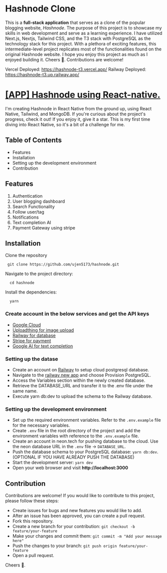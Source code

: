 # Hashnode Clone

This is a **full-stack application** that serves as a clone of the popular blogging website, _Hashnode_. The purpose of this project is to showcase my skills in web development and serve as a learning experience. I have utilized Next.js, Nextjs, Tailwind CSS, and the T3 stack with PostgreSQL as the technology stack for this project. With a plethora of exciting features, this intermediate-level project replicates most of the functionalities found on the original Hashnode website. I hope you enjoy this project as much as I enjoyed building it. Cheers 🍻. Contributions are welcome!

Vercel Deployed: https://hashnode-t3.vercel.app/
Railway Deployed: https://hashnode-t3.up.railway.app/

# [[APP] Hashnode using React-native.](https://github.com/ujen5173/hashnode-rn)

I'm creating Hashnode in React Native from the ground up, using React Native, Tailwind, and MongoDB. If you're curious about the project's progress, check it out! If you enjoy it, give it a star. This is my first time diving into React Native, so it's a bit of a challenge for me.

## Table of Contents

- Features
- Installation
- Setting up the development environment
- Contribution

## Features

1. Authentication
2. User blogging dashboard
3. Search Functionality
4. Follow user/tag
5. Notifications
6. Text completion AI
7. Payment Gateway using stripe

## Installation

Clone the repository

```
 git clone https://github.com/ujen5173/hashnode.git
```

Navigate to the project directory:

```
  cd hashnode
```

Install the dependencies:

```
  yarn
```

### Create account in the below services and get the API keys

- [Google Cloud](https://console.cloud.google.com/)
- [Uploadthing for image upload](https://uploadthing.com/)
- [Railway for database](https://railway.app/)
- [Stripe for payment](https://stripe.com/)
- [Google AI for text completion](https://ai.google.dev/)

### Setting up the datase
- Create an account on [Railway](https://railway.app) to setup cloud postgresql database.
- Navigate to the [railway new app](https://railway.app/new) and choose Provision PostgreSQL.
- Access the Variables section within the newly created database.
- Retrieve the DATABASE_URL and transfer it to the .env file under the same name.
- Execute yarn db:dev to upload the schema to the Railway database.
 
### Setting up the development environment

- Set up the required environment variables. Refer to the `.env.example` file for the necessary variables.
- Create `.env` file in the root directory of the project and add the environment variables with reference to the `.env.example` file.
- Create an account in neon.tech for pushing database to the cloud. Use the neon database URL in the `.env` file -> `DATABASE_URL`.
- Push the database schema to your PostgreSQL database: `yarn db:dev`. (OPTIONAL IF YOU HAVE ALREADY PUSH THE DATABASE)
- Start the development server: `yarn dev`
- Open your web browser and visit **http://localhost:3000**

## Contribution

Contributions are welcome! If you would like to contribute to this project, please follow these steps:

- Create issues for bugs and new features you would like to add.
- After an issue has been approved, you can create a pull request.
- Fork this repository.
- Create a new branch for your contribution: `git checkout -b feature/your-feature`
- Make your changes and commit them: `git commit -m "Add your message here"`
- Push the changes to your branch: `git push origin feature/your-feature`
- Open a pull request.

Cheers 🍻.
